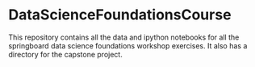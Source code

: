 # DataScienceFoundationsCourse
This repository contains all the data and ipython notebooks for all the springboard data science foundations workshop exercises. It also has a directory for the capstone project.
